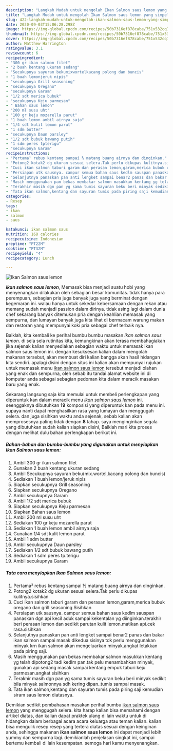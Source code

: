 ```yaml
---
description: "Langkah Mudah untuk mengolah Ikan Salmon saus lemon yang simpel"
title: "Langkah Mudah untuk mengolah Ikan Salmon saus lemon yang simpel"
slug: 422-langkah-mudah-untuk-mengolah-ikan-salmon-saus-lemon-yang-simpel
date: 2020-09-03T15:06:28.298Z
image: https://img-global.cpcdn.com/recipes/50b7316ef878cabe/751x532cq70/ikan-salmon-saus-lemon-foto-resep-utama.jpg
thumbnail: https://img-global.cpcdn.com/recipes/50b7316ef878cabe/751x532cq70/ikan-salmon-saus-lemon-foto-resep-utama.jpg
cover: https://img-global.cpcdn.com/recipes/50b7316ef878cabe/751x532cq70/ikan-salmon-saus-lemon-foto-resep-utama.jpg
author: Matthew Harrington
ratingvalue: 3.1
reviewcount: 6
recipeingredient:
- "300 gr ikan salmon filet"
- "2 buah kentang ukuran sedang"
- "Secukupnya sayuran bekumixwortelkacang polong dan buncis"
- "1 buah lemonjeruk nipis"
- "secukupnya Grill seasoning"
- "secukupnya Oregano"
- "secukupnya Garam"
- "1/2 sdt merica bubuk"
- "secukupnya Keju parmesan"
- " Bahan saus lemon"
- "200 ml susu uht"
- "100 gr keju mozarella parut"
- "1 buah lemon ambil airnya saja"
- "1/4 sdt kulit lemon parut"
- "1 sdm butter"
- "secukupnya Daun parsley"
- "1/2 sdt bubuk bawang putih"
- "1 sdm peres tpterigu"
- "secukupnya Garam"
recipeinstructions:
- "Pertama² rebus kentang sampai ½ matang buang airnya dan dinginkan."
- "Potong2 kotak2 dg ukuran sesuai selera.Tak perlu dikupas kulitnya.sisihkan"
- "Cuci ikan salmon taburi garam dan perasan lemon,garam,merica bubuk oregano dan grill seasoning Sisihkan"
- "Persiapan utk sausnya. campur semua bahan saus kedlm sauspan panaskan dgn api kecil aduk sampai kekentalan yg diinginkan.terakhir beri perasan lemon dan sedikit parutan kulit lemon.matikan api.cek rasa.sisihkan"
- "Selanjutnya panaskan pan anti lengket sampai benar2 panas dan bakar ikan salmon sampai masak dikedua sisinya tdk perlu menggunakan minyak krn ikan salmon akan mengeluarkan minyak.angkat letakkan pada piring saji."
- "Masih menggunakan pan bekas membakar salmon masukkan kentang yg telah dipotong2 tadi kedlm pan.tak pelu menambahkan minyak, gunakan api sedang masak sampai kentang empuk taburi keju parmesan.angkat sisihkan"
- "Terakhir masih dgn pan yg sama tumis sayuran beku beri minyak sedikit bila minyak salmonnya sdh kering dipan..tumis sampai masak."
- "Tata ikan salmon,kentang dan sayuran tumis pada piring saji kemudian siram saus lemon diatasnya."
categories:
- Resep
tags:
- ikan
- salmon
- saus

katakunci: ikan salmon saus 
nutrition: 168 calories
recipecuisine: Indonesian
preptime: "PT22M"
cooktime: "PT32M"
recipeyield: "4"
recipecategory: Lunch

---
```



![Ikan Salmon saus lemon](https://img-global.cpcdn.com/recipes/50b7316ef878cabe/751x532cq70/ikan-salmon-saus-lemon-foto-resep-utama.jpg)

<b><i>ikan salmon saus lemon</i></b>, Memasak bisa menjadi suatu hobi yang menyenangkan dilakukan oleh sebagian besar komunitas. tidak hanya para perempuan, sebagian pria juga banyak juga yang berminat dengan kegemaran ini. walau hanya untuk sekedar kebersamaan dengan rekan atau memang sudah menjadi passion dalam dirinya. tidak asing lagi dalam dunia chef sekarang banyak ditemukan pria dengan keahlian memasak yang sempurna, dan lumayan banyak juga kita lihat di bermacam warung makan dan restoran yang mempunyai koki pria sebagai chef terbaik nya.



Baiklah, kita kembali ke perihal bumbu bumbu masakan <i>ikan salmon saus lemon</i>. di sela sela rutinitas kita, kemungkinan akan terasa membahagiakan jika sejenak kalian menyediakan sebagian waktu untuk memasak ikan salmon saus lemon ini. dengan kesuksesan kalian dalam mengolah makanan tersebut, akan membuat diri kalian bangga akan hasil hidangan kita sendiri. apalagi disini dengan situs ini kalian akan mempunyai rujukan untuk memasak menu <u>ikan salmon saus lemon</u> tersebut menjadi olahan yang enak dan sempurna, oleh sebab itu tandai alamat website ini di komputer anda sebagai sebagian pedoman kita dalam meracik masakan baru yang enak.


Sekarang langsung saja kita memulai untuk membeli perlengkapan yang diperuntuk kan dalam meracik menu <u><i>ikan salmon saus lemon</i></u> ini. seenggaknya dibutuhkan <b>19</b> komposisi yang diperuntuk kan pada menu ini. supaya nanti dapat menghasilkan rasa yang lumayan dan menggugah selera. dan juga sisihkan waktu anda sejenak, sebab kalian akan memprosesnya paling tidak dengan <b>8</b> tahap. saya menginginkan segala yang dibutuhkan sudah kalian siapkan disini, Baiklah mari kita proses dengan melihat dulu bahan perlengkapan berikut ini.

<!--inarticleads1-->

##### Bahan-bahan dan bumbu-bumbu yang digunakan untuk menyiapkan Ikan Salmon saus lemon:

1. Ambil 300 gr ikan salmon filet
1. Gunakan 2 buah kentang ukuran sedang
1. Ambil Secukupnya sayuran beku(mix.wortel,kacang polong dan buncis)
1. Sediakan 1 buah lemon/jeruk nipis
1. Siapkan secukupnya Grill seasoning
1. Siapkan secukupnya Oregano
1. Ambil secukupnya Garam
1. Ambil 1/2 sdt merica bubuk
1. Siapkan secukupnya Keju parmesan
1. Siapkan  Bahan saus lemon
1. Ambil 200 ml susu uht
1. Sediakan 100 gr keju mozarella parut
1. Sediakan 1 buah lemon ambil airnya saja
1. Gunakan 1/4 sdt kulit lemon parut
1. Ambil 1 sdm butter
1. Ambil secukupnya Daun parsley
1. Sediakan 1/2 sdt bubuk bawang putih
1. Sediakan 1 sdm peres tp.terigu
1. Ambil secukupnya Garam




<!--inarticleads2-->

##### Tata cara menyiapkan Ikan Salmon saus lemon:

1. Pertama² rebus kentang sampai ½ matang buang airnya dan dinginkan.
1. Potong2 kotak2 dg ukuran sesuai selera.Tak perlu dikupas kulitnya.sisihkan
1. Cuci ikan salmon taburi garam dan perasan lemon,garam,merica bubuk oregano dan grill seasoning Sisihkan
1. Persiapan utk sausnya. campur semua bahan saus kedlm sauspan panaskan dgn api kecil aduk sampai kekentalan yg diinginkan.terakhir beri perasan lemon dan sedikit parutan kulit lemon.matikan api.cek rasa.sisihkan
1. Selanjutnya panaskan pan anti lengket sampai benar2 panas dan bakar ikan salmon sampai masak dikedua sisinya tdk perlu menggunakan minyak krn ikan salmon akan mengeluarkan minyak.angkat letakkan pada piring saji.
1. Masih menggunakan pan bekas membakar salmon masukkan kentang yg telah dipotong2 tadi kedlm pan.tak pelu menambahkan minyak, gunakan api sedang masak sampai kentang empuk taburi keju parmesan.angkat sisihkan
1. Terakhir masih dgn pan yg sama tumis sayuran beku beri minyak sedikit bila minyak salmonnya sdh kering dipan..tumis sampai masak.
1. Tata ikan salmon,kentang dan sayuran tumis pada piring saji kemudian siram saus lemon diatasnya.




Demikian sedikit pembahasan masakan perihal bumbu <u>ikan salmon saus lemon</u> yang menggugah selera. kita harap kalian bisa memahami dengan artikel diatas, dan kalian dapat praktek ulang di lain waktu untuk di hidangkan dalam berbagai acara acara keluarga atau teman kalian. kalian bisa mengulik resep resep yang tertera diatas sesuai dengan keinginan anda, sehingga makanan <b>ikan salmon saus lemon</b> ini dapat menjadi lebih yummy dan sempurna lagi. demikianlah penjelasan singkat ini, sampai bertemu kembali di lain kesempatan. semoga hari kamu menyenangkan.

